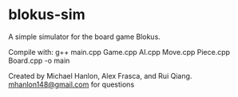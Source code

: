 # blokus-sim
A simple simulator for the board game Blokus.

Compile with: g++ main.cpp Game.cpp AI.cpp Move.cpp Piece.cpp Board.cpp -o main

Created by Michael Hanlon, Alex Frasca, and Rui Qiang.
mhanlon148@gmail.com for questions
